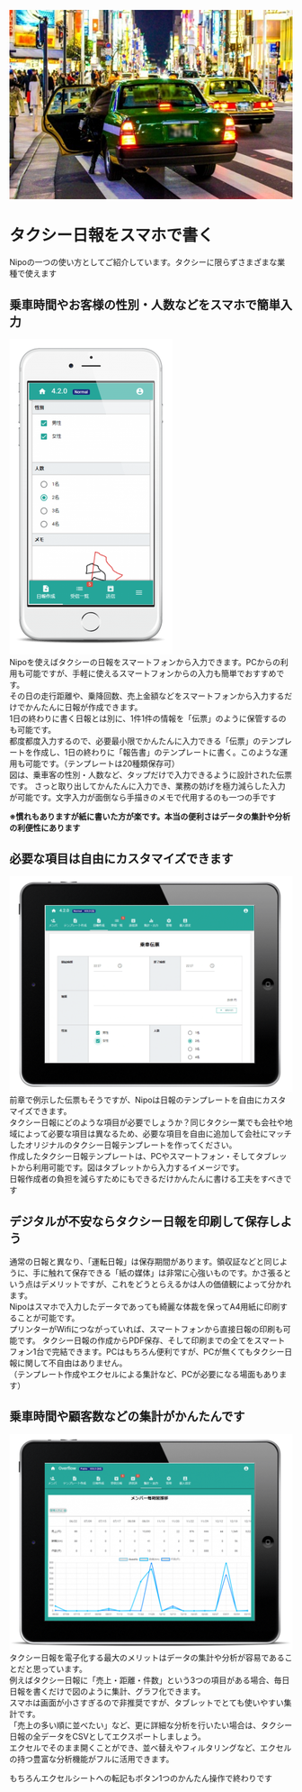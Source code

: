 ![タクシー日報をスマホで書く](./idea/icatch2.jpg)
# タクシー日報をスマホで書く

Nipoの一つの使い方としてご紹介しています。タクシーに限らずさまざまな業種で使えます
## 乗車時間やお客様の性別・人数などをスマホで簡単入力
![tax](./idea/i7.png)  
Nipoを使えばタクシーの日報をスマートフォンから入力できます。PCからの利用も可能ですが、手軽に使えるスマートフォンからの入力も簡単でおすすめです。  
その日の走行距離や、乗降回数、売上金額などをスマートフォンから入力するだけでかんたんに日報が作成できます。  
1日の終わりに書く日報とは別に、1件1件の情報を「伝票」のように保管するのも可能です。  
都度都度入力するので、必要最小限でかんたんに入力できる「伝票」のテンプレートを作成し、1日の終わりに「報告書」のテンプレートに書く。このような運用も可能です。（テンプレートは20種類保存可）  
図は、乗車客の性別・人数など、タップだけで入力できるように設計された伝票です。
さっと取り出してかんたんに入力でき、業務の妨げを極力減らした入力が可能です。文字入力が面倒なら手描きのメモで代用するのも一つの手です

**※慣れもありますが紙に書いた方が楽です。本当の便利さはデータの集計や分析の利便性にあります**

## 必要な項目は自由にカスタマイズできます

![tax](./idea/i8.png)  
前章で例示した伝票もそうですが、Nipoは日報のテンプレートを自由にカスタマイズできます。  
タクシー日報にどのような項目が必要でしょうか？同じタクシー業でも会社や地域によって必要な項目は異なるため、必要な項目を自由に追加して会社にマッチしたオリジナルのタクシー日報テンプレートを作ってください。  
作成したタクシー日報テンプレートは、PCやスマートフォン・そしてタブレットから利用可能です。図はタブレットから入力するイメージです。  
日報作成者の負担を減らすためにもできるだけかんたんに書ける工夫をすべきです  

## デジタルが不安ならタクシー日報を印刷して保存しよう
通常の日報と異なり、「運転日報」は保存期間があります。領収証などと同じように、手に触れて保存できる「紙の媒体」は非常に心強いものです。かさ張るという点はデメリットですが、これをどうとらえるかは人の価値観によって分かれます。  
Nipoはスマホで入力したデータであっても綺麗な体裁を保ってA4用紙に印刷することが可能です。  
プリンターがWifiにつながっていれば、スマートフォンから直接日報の印刷も可能です。
タクシー日報の作成からPDF保存、そして印刷までの全てをスマートフォン1台で完結できます。PCはもちろん便利ですが、PCが無くてもタクシー日報に関して不自由はありません。  
（テンプレート作成やエクセルによる集計など、PCが必要になる場面もあります）

## 乗車時間や顧客数などの集計がかんたんです
![tax](./idea/i10.png)  
タクシー日報を電子化する最大のメリットはデータの集計や分析が容易であることだと思っています。  
例えばタクシー日報に「売上・距離・件数」という3つの項目がある場合、毎日日報を書くだけで図のように集計、グラフ化できます。  
スマホは画面が小さすぎるので非推奨ですが、タブレットでとても使いやすい集計です。  
「売上の多い順に並べたい」など、更に詳細な分析を行いたい場合は、タクシー日報の全データをCSVとしてエクスポートしましょう。  
エクセルでそのまま開くことができ、並べ替えやフィルタリングなど、エクセルの持つ豊富な分析機能がフルに活用できます。

もちろんエクセルシートへの転記もボタン1つのかんたん操作で終わりです

